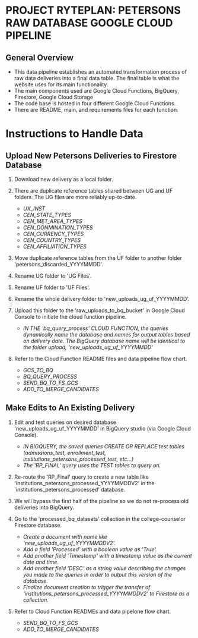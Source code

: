 # **PROJECT RYTEPLAN: PETERSONS RAW DATABASE GOOGLE CLOUD PIPELINE**

## **General Overview**

 - This data pipeline establishes an automated transformation process of raw data deliveries into a final data table. The final table is what the website uses for its main functionality.
 - The main components used are Google Cloud Functions, BigQuery, Firestore, Google Cloud Storage
 - The code base is hosted in four different Google Cloud Functions.
 - There are README, main, and requirements files for each function.

# **Instructions to Handle Data**

## **Upload New Petersons Deliveries to Firestore Database**

1. Download new delivery as a local folder.

2. There are duplicate reference tables shared between UG and UF folders. The UG files are more reliably up-to-date.
    - *UX_INST* 
    - *CEN_STATE_TYPES*
    - *CEN_MET_AREA_TYPES*
    - *CEN_DONMINATION_TYPES*
    - *CEN_CURRENCY_TYPES*
    - *CEN_COUNTRY_TYPES*
    - *CEN_AFFILIATION_TYPES*

3. Move duplicate reference tables from the UF folder to another folder 'petersons_discarded_YYYYMMDD'.

4. Rename UG folder to 'UG Files'.

5. Rename UF folder to 'UF Files'.

6. Rename the whole delivery folder to 'new_uploads_ug_uf_YYYYMMDD'.

7. Upload this folder to the 'raw_uploads_to_bq_bucket' in Google Cloud Console to initiate the cloud function pipeline.
    - *IN THE 'bq_query_process' CLOUD FUNCTION, the queries dynamically name the database and names for output tables based on delivery date. The BigQuery database name will be identical to the folder upload, 'new_uploads_ug_uf_YYYYMMDD'*

8. Refer to the Cloud Function README files and data pipeline flow chart.
    - *GCS_TO_BQ*
    - *BQ_QUERY_PROCESS*
    - *SEND_BQ_TO_FS_GCS* 
    - *ADD_TO_MERGE_CANDIDATES*


## **Make Edits to An Existing Delivery**

1. Edit and test queries on desired database 'new_uploads_ug_uf_YYYYMMDD' in BigQuery studio (via Google Cloud Console).
    - *IN BIGQUERY, the saved queries CREATE OR REPLACE test tables (admissions_test, enrollment_test, institutions_petersons_processed_test, etc...)*
    - *The 'RP_FINAL' query uses the TEST tables to query on.*

2. Re-route the 'RP_Final' query to create a new table like 'institutions_petersons_processed_YYYYMMDDV2' in the 'institutions_petersons_processed' database.

3. We will bypass the first half of the pipeline so we do not re-process old deliveries into BigQuery.

4. Go to the 'processed_bq_datasets' collection in the college-counselor Firestore database.
    - *Create a document with name like 'new_uploads_ug_uf_YYYYMMDDV2'.*
    - *Add a field 'Processed' with a boolean value as 'True'.*
    - *Add another field 'Timestamp' with a timestamp value as the current date and time.*
    - *Add another field 'DESC' as a string value describing the changes you made to the queries in order to output this version of the database.*
    - *Finalize document creation to trigger the transfer of 'institutions_petersons_processed_YYYYMMDDV2' to Firestore as a collection.*

5. Refer to Cloud Function READMEs and data pipelone flow chart.
    - *SEND_BQ_TO_FS_GCS* 
    - *ADD_TO_MERGE_CANDIDATES*
